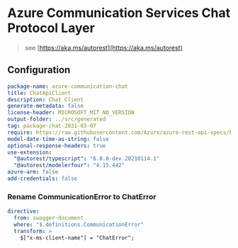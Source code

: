 # Azure Communication Services Chat Protocol Layer

> see [https://aka.ms/autorest](https://aka.ms/autorest)

## Configuration

```yaml
package-name: azure-communication-chat
title: ChatApiClient
description: Chat Client
generate-metadata: false
license-header: MICROSOFT_MIT_NO_VERSION
output-folder: ../src/generated
tag: package-chat-2021-03-07
require: https://raw.githubusercontent.com/Azure/azure-rest-api-specs/bf081421869ccd31d9fd87084b07a1e246aee310/specification/communication/data-plane/Microsoft.CommunicationServicesChat/readme.md
model-date-time-as-string: false
optional-response-headers: true
use-extension:
  "@autorest/typescript": "6.0.0-dev.20210114.1"
  "@autorest/modelerfour": "4.15.442"
azure-arm: false
add-credentials: false
```

### Rename CommunicationError to ChatError

```yaml
directive:
  from: swagger-document
  where: "$.definitions.CommunicationError"
  transform: >
    $["x-ms-client-name"] = "ChatError";
```
